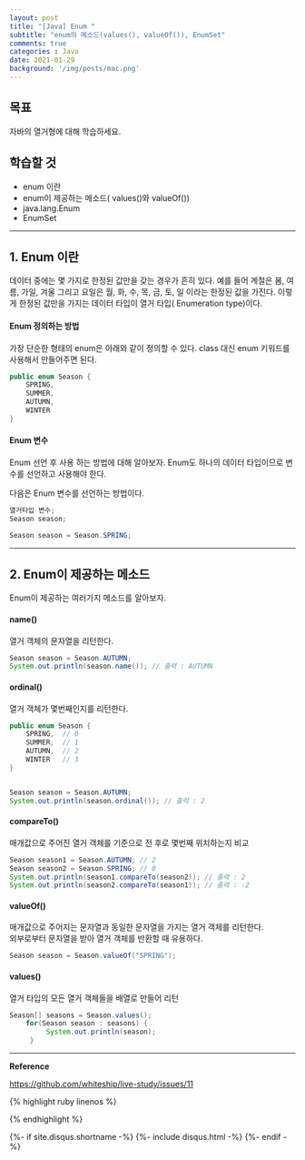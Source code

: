 ```yaml
---
layout: post
title: "[Java] Enum "
subtitle: "enum의 메소드(values(), valueOf()), EnumSet"
comments: true
categories : Java
date: 2021-01-29
background: '/img/posts/mac.png'
---
```


## 목표

자바의 열거형에 대해 학습하세요.   

## 학습할 것 

- enum 이란 
- enum이 제공하는 메소드( values()와 valueOf())   
- java.lang.Enum   
- EnumSet   

- - -


## 1. Enum 이란   

데이터 중에는 몇 가지로 한정된 값만을 갖는 경우가 흔히 있다. 예를 들어 
계절은 봄, 여름, 가일, 겨울 그리고 요일은 월, 화, 수, 목, 금, 토, 일 이라는 
한정된 값을 가진다. 이렇게 한정된 값만을 가지는 데이터 타입이 열거 타입(
        Enumeration type)이다.    

#### Enum 정의하는 방법   

가장 단순한 형태의 enum은 아래와 같이 정의할 수 있다. class 대신 enum 키워드를 사용해서 
만들어주면 된다.   

```java
public enum Season { 
    SPRING, 
    SUMMER, 
    AUTUMN, 
    WINTER 
}
```

#### Enum 변수   

Enum 선언 후 사용 하는 방법에 대해 알아보자. Enum도 하나의 데이터 타입이므로 
변수를 선언하고 사용해야 한다.   

다음은 Enum 변수를 선언하는 방법이다.   

```java
열거타입 변수;
Season season;
```



```java
Season season = Season.SPRING;
```

- - - 

## 2. Enum이 제공하는 메소드    

Enum이 제공하는 여러가지 메소드를 알아보자.   

#### name()   

열거 객체의 문자열을 리턴한다.   

```java
Season season = Season.AUTUMN;
System.out.println(season.name()); // 출력 : AUTUMN
```

#### ordinal()    

열거 객체가 몇번째인지를 리턴한다.    

```java
public enum Season {
    SPRING,  // 0
    SUMMER,  // 1
    AUTUMN,  // 2
    WINTER   // 3
}


Season season = Season.AUTUMN;
System.out.println(season.ordinal()); // 출력 : 2
```

#### compareTo()    

매개값으로 주어진 열거 객체를 기준으로 전 후로 몇번째 위치하는지 비교   

```java
Season season1 = Season.AUTUMN; // 2
Season season2 = Season.SPRING; // 0
System.out.println(season1.compareTo(season2)); // 출력 : 2
System.out.println(season2.compareTo(season1)); // 출력 : -2
```

#### valueOf()    

매개값으로 주어지는 문자열과 동일한 문자열을 가지는 열거 객체를 리턴한다.   
외부로부터 문자열을 받아 열거 객체를 반환할 때 유용하다.   

```java
Season season = Season.valueOf("SPRING");
```

#### values()    

열거 타입의 모든 열거 객체들을 배열로 만들어 리턴   

```java
Season[] seasons = Season.values();
    for(Season season : seasons) {
         System.out.println(season);
     }
```

- - - 

**Reference**    

<https://github.com/whiteship/live-study/issues/11>      

{% highlight ruby linenos %}

{% endhighlight %}


{%- if site.disqus.shortname -%}
    {%- include disqus.html -%}
{%- endif -%}


